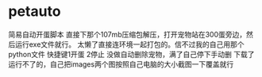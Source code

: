 # petauto
简易自动开蛋脚本
直接下那个107mb压缩包解压，打开宠物站在300蛋旁边，然后运行exe文件就行。
太懒了直接连环境一起打包的。信不过我的自己用那个python文件
快捷键1开蛋  2停止    没做自动删除宠物，满了自己停下手动删
下载了运行不了的，自己把images两个图按照自己电脑的大小截图一下覆盖就行
